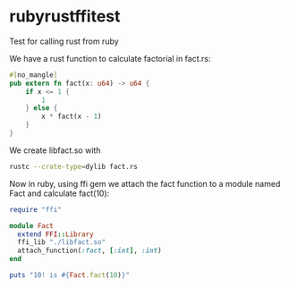 # rubyrustffitest
Test for calling rust from ruby 

We have a rust function to calculate factorial in fact.rs:

```rust
#[no_mangle]
pub extern fn fact(x: u64) -> u64 {
    if x <= 1 {
        1
    } else {
        x * fact(x - 1)
    }
}
```

We create libfact.so with

```sh
rustc --crate-type=dylib fact.rs 
```

Now in ruby, using ffi gem we attach the fact function to a module named Fact and calculate fact(10): 

```ruby
require "ffi"

module Fact
  extend FFI::Library
  ffi_lib "./libfact.so"
  attach_function(:fact, [:int], :int)
end

puts "10! is #{Fact.fact(10)}"
```
